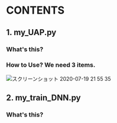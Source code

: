 # CONTENTS
## 1. my_UAP.py
### What's this?

### How to Use? We need 3 items.

![スクリーンショット 2020-07-19 21 55 35](https://user-images.githubusercontent.com/68420635/87875259-0f65c400-ca0b-11ea-9fa9-e0572a926d33.png)

## 2. my_train_DNN.py
### What's this? 





